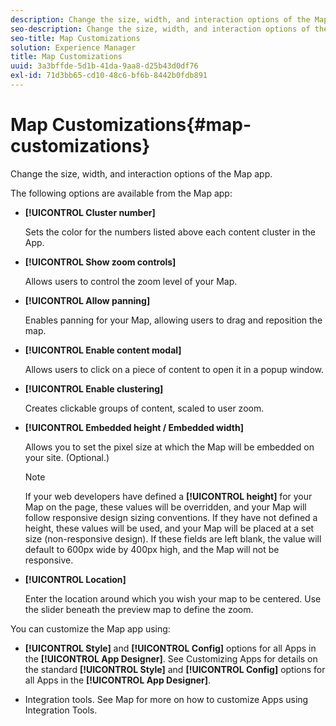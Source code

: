 ```yaml
---
description: Change the size, width, and interaction options of the Map app.
seo-description: Change the size, width, and interaction options of the Map app.
seo-title: Map Customizations
solution: Experience Manager
title: Map Customizations
uuid: 3a3bffde-5d1b-41da-9aa8-d25b43d0df76
exl-id: 71d3bb65-cd10-48c6-bf6b-8442b0fdb891
---
```

# Map Customizations{#map-customizations}

Change the size, width, and interaction options of the Map app.



The following options are available from the Map app:

* **[!UICONTROL Cluster number]**

  Sets the color for the numbers listed above each content cluster in the App.

* **[!UICONTROL Show zoom controls]**

  Allows users to control the zoom level of your Map.

* **[!UICONTROL Allow panning]**

  Enables panning for your Map, allowing users to drag and reposition the map.

* **[!UICONTROL Enable content modal]**

  Allows users to click on a piece of content to open it in a popup window.

* **[!UICONTROL Enable clustering]**

  Creates clickable groups of content, scaled to user zoom.

* **[!UICONTROL Embedded height / Embedded width]**

  Allows you to set the pixel size at which the Map will be embedded on your site. (Optional.)

  >[!NOTE]
  >
  >If your web developers have defined a **[!UICONTROL height]** for your Map on the page, these values will be overridden, and your Map will follow responsive design sizing conventions. If they have not defined a height, these values will be used, and your Map will be placed at a set size (non-responsive design). If these fields are left blank, the value will default to 600px wide by 400px high, and the Map will not be responsive.

* **[!UICONTROL Location]**

  Enter the location around which you wish your map to be centered. Use the slider beneath the preview map to define the zoom.

You can customize the Map app using:

* **[!UICONTROL Style]** and **[!UICONTROL Config]** options for all Apps in the **[!UICONTROL App Designer]**. See Customizing Apps for details on the standard **[!UICONTROL Style]** and **[!UICONTROL Config]** options for all Apps in the **[!UICONTROL App Designer]**.

* Integration tools. See Map for more on how to customize Apps using Integration Tools.
